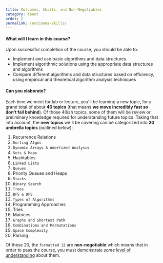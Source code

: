 ```yaml
---
title: Outcomes, Skills, and Non-Negotiables
category: About
order: 2
permalink: /outcomes-skills/
---
```

#### What will I learn in this course?
Upon successful completion of the course, you should be able to:
- Implement and use basic algorithms and data structures
- Implement algorithmic solutions using the appropriate data structures and algorithms 
- Compare different algorithms and data structures based on efficiency, using empirical and theoretical algorithm analysis techniques

#### Can you elaborate?
Each time we meet for lab or lecture, you'll be learning a new topic, for a grand total of about **40 topics** (that means **we move incredibly fast so don't fall behind**). Of those 40ish topics, some of them will be review or preliminary knowledge required for understanding future topics. Taking that into account, the **new topics** we'll be covering can be categorized into **20 umbrella topics** (outlined below):

1. Recurrence Relations
2. `Sorting Algos`
3. `Dynamic Arrays & Amortized Analysis`
4. `Sets & Maps`
5. Hashtables	
6. `Linked Lists`
7. `Queues`
8. Priority Queues and Heaps	
9. `Stacks`
10. `Binary Search`
11. `Trees`
12. `BFS & DFS`
13. `Types of Algorithms`
14. Programming Approaches	
15. Tries	
16. Matrices	
17. `Graphs and Shortest Path`
18. `Combinations and Permutations`
19. `Space Complexity`
20. Parsing	

Of these 20, the `formatted 12` are **non-negotiable** which means that in order to pass the course, you must demonstrate *some* [level of understanding](/grading) about them.